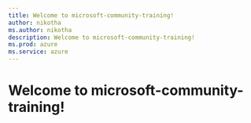 ```yaml
---
title: Welcome to microsoft-community-training!
author: nikotha
ms.author: nikotha
description: Welcome to microsoft-community-training!
ms.prod: azure
ms.service: azure
---
```


# Welcome to microsoft-community-training!